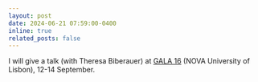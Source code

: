 ```yaml
---
layout: post
date: 2024-06-21 07:59:00-0400
inline: true
related_posts: false
---
```


I will give a talk (with Theresa Biberauer) at [GALA 16](https://galalisbon2024.fcsh.unl.pt) (NOVA University of Lisbon), 12-14 September.
